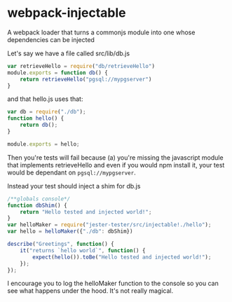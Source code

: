 webpack-injectable
==================

A webpack loader that turns a commonjs module into one whose dependencies can be injected

Let's say we have a file called src/lib/db.js
```javascript
var retrieveHello = require("db/retrieveHello")
module.exports = function db() {
    return retrieveHello("pgsql://mypgserver")
}
```

and that hello.js uses that:
```javascript
var db = require("./db");
function hello() {
    return db();
}

module.exports = hello;
```
Then you're tests will fail because (a) you're missing the javascript module
that implements retrieveHello and even if you would npm install it, your test
would be dependant on `pgsql://mypgserver`.

Instead your test should inject a shim for db.js

```javascript
/**globals console*/
function dbShim() {
    return "Hello tested and injected world!";
}
var helloMaker = require("jester-tester/src/injectable!./hello");
var hello = helloMaker({"./db": dbShim})

describe("Greetings", function() {
    it("returns `hello world`", function() {
        expect(hello()).toBe("Hello tested and injected world!");
    });
});
```
I encourage you to log the helloMaker function to the console so you can see
what happens under the hood. It's not really magical.
